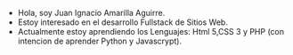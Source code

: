 - Hola, soy Juan Ignacio Amarilla Aguirre.
- Estoy interesado en el desarrollo Fullstack de Sitios Web.
- Actualmente estoy aprendiendo los Lenguajes: Html 5,CSS 3 y PHP (con intencion de aprender Python y Javascrypt).

<!---
Juancet0/Juancet0 is a ✨ special ✨ repository because its `README.md` (this file) appears on your GitHub profile.
You can click the Preview link to take a look at your changes.
--->
